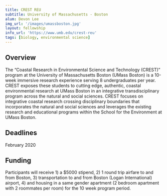 ```yaml
---
title: CREST REU
subtitle: University of Massachusetts - Boston
alum: Devon Lee
img_url: '/images/umassboston.jpg'
layout: fellowship
info_url: 'https://www.umb.edu/crest-reu'
tags: [biology, environmental science]
---
```

## Overview
The “Coastal Research in Environmental Science and Technology (CREST)” program at the University of Massachusetts Boston (UMass Boston) is a 10-week immersive research experience serving 8 undergraduates per year. CREST exposes these students to cutting edge, authentic, coastal environmental research at UMass Boston in an integrative transdisciplinary program across the natural and social sciences. CREST focuses on integrative coastal research crossing disciplinary boundaries that incorporates the natural and social sciences and leverages the existing research and educational programs within the School for the Environment at UMass Boston.

## Deadlines
February 2020

## Funding
Participants will receive 1) a $5000 stipend, 2) 1 round trip airfare to and from Boston, 3) transportation to and from Boston (Logan International) airport, 4) and housing in a same gender apartment (2 bedroom apartment with 2 roommates per room) for the 10 week program period.
